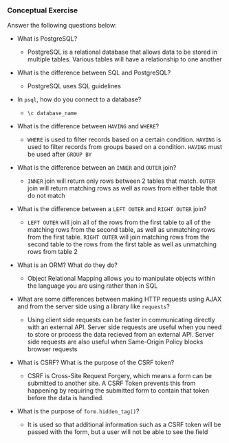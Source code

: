 ### Conceptual Exercise

Answer the following questions below:

- What is PostgreSQL?

  - PostgreSQL is a relational database that allows data to be stored in multiple tables. Various tables will have a relationship to one another

- What is the difference between SQL and PostgreSQL?

  - PostgreSQL uses SQL guidelines

- In `psql`, how do you connect to a database?

  - `\c database_name`

- What is the difference between `HAVING` and `WHERE`?

  - `WHERE` is used to filter records based on a certain condition. `HAVING` is used to filter records from groups based on a condition. `HAVING` must be used after `GROUP BY`

- What is the difference between an `INNER` and `OUTER` join?

  - `INNER` join will return only rows between 2 tables that match. `OUTER` join will return matching rows as well as rows from either table that do not match

- What is the difference between a `LEFT OUTER` and `RIGHT OUTER` join?

  - `LEFT OUTER` will join all of the rows from the first table to all of the matching rows from the second table, as well as unmatching rows from the first table. `RIGHT OUTER` will join matching rows from the second table to the rows from the first table as well as unmatching rows from table 2

- What is an ORM? What do they do?

  - Object Relational Mapping allows you to manipulate objects within the language you are using rather than in SQL

- What are some differences between making HTTP requests using AJAX
  and from the server side using a library like `requests`?

  - Using client side requests can be faster in communicating directly with an external API. Server side requests are useful when you need to store or process the data recieved from an external API. Server side requests are also useful when Same-Origin Policy blocks browser requests

- What is CSRF? What is the purpose of the CSRF token?

  - CSRF is Cross-Site Request Forgery, which means a form can be submitted to another site. A CSRF Token prevents this from happening by requiring the submitted form to contain that token before the data is handled.

- What is the purpose of `form.hidden_tag()`?

  - It is used so that additional information such as a CSRF token will be passed with the form, but a user will not be able to see the field

